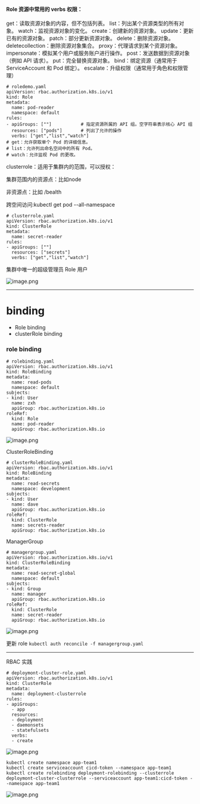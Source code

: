 #### Role 资源中常用的 verbs 权限：

get：读取资源对象的内容，但不包括列表。
list：列出某个资源类型的所有对象。
watch：监视资源对象的变化。
create：创建新的资源对象。
update：更新已有的资源对象。
patch：部分更新资源对象。
delete：删除资源对象。
deletecollection：删除资源对象集合。
proxy：代理请求到某个资源对象。
impersonate：模拟某个用户或服务账户进行操作。
post：发送数据到资源对象（例如 API 请求）。
put：完全替换资源对象。
bind：绑定资源（通常用于 ServiceAccount 和 Pod 绑定）。
escalate：升级权限（通常用于角色和权限管理）

```shell
# roledemo.yaml 
apiVersion: rbac.authorization.k8s.io/v1
kind: Role
metadata:
  name: pod-reader
  namespace: default
rules:
- apiGroups: [""]			# 指定资源所属的 API 组。空字符串表示核心 API 组
  resources: ["pods"]		# 列出了允许的操作
  verbs: ["get","list","watch"]
# get：允许获取单个 Pod 的详细信息。
# list：允许列出命名空间中的所有 Pod。
# watch：允许监视 Pod 的更改。
```

clusterrole：适用于集群内的范围，可以授权：

集群范围内的资源点：比如node

非资源点：比如 /bealth

跨空间访问:kubectl get pod --all-namespace

```shell
# clusterrole.yaml 
apiVersion: rbac.authorization.k8s.io/v1
kind: ClusterRole
metadata:
  name: secret-reader
rules:
- apiGroups: [""]
  resources: ["secrets"]
  verbs: ["get","list","watch"]
```

集群中唯一的超级管理员 Role 用户

![image.png](https://gitee.com/zhaojiedong/img/raw/master/202408081016861.png)

******

# binding

- Role binding
- clusterRole binding

### role binding
```shell
# rolebinding.yaml 
apiVersion: rbac.authorization.k8s.io/v1
kind: RoleBinding
metadata:
  name: read-pods
  namespace: default
subjects:
- kind: User
  name: zxh
  apiGroup: rbac.authorization.k8s.io
roleRef:
  kind: Role
  name: pod-reader
  apiGroup: rbac.authorization.k8s.io
```
![image.png](https://gitee.com/zhaojiedong/img/raw/master/202408081053748.png)


ClusterRoleBinding

```shell
# clusterRoleBinding.yaml 
apiVersion: rbac.authorization.k8s.io/v1
kind: RoleBinding
metadata:
  name: read-secrets
  namespace: development
subjects:
- kind: User
  name: dave
  apiGroup: rbac.authorization.k8s.io
roleRef:
  kind: ClusterRole
  name: secrets-reader
  apiGroup: rbac.authorization.k8s.io
```


ManagerGroup

```shell
# managergroup.yaml 
apiVersion: rbac.authorization.k8s.io/v1
kind: ClusterRoleBinding
metadata:
  name: read-secret-global
  namespace: default
subjects:
- kind: Group
  name: manager
  apiGroup: rbac.authorization.k8s.io
roleRef:
  kind: ClusterRole
  name: secret-reader
  apiGroup: rbac.authorization.k8s.io
```
![image.png](https://gitee.com/zhaojiedong/img/raw/master/202408081059590.png)

更新 role
`kubectl auth reconcile -f managergroup.yaml `

******

RBAC 实践

```shell
# deploymont-cluster-role.yaml 
apiVersion: rbac.authorization.k8s.io/v1
kind: ClusterRole
metadata:
  name: deployment-clusterrole
rules:
- apiGroups:
  - app
  resources:
  - deployment
  - daemonsets
  - statefulsets
  verbs:
  - create
```
![image.png](https://gitee.com/zhaojiedong/img/raw/master/202408081109942.png)

```shell
kubectl create namespace app-team1
kubectl create serviceaccount cicd-token --namespace app-team1
kubectl create rolebinding deploymont-rolebinding --clusterrole deploymont-cluster-clusterrole --serviceaccount app-team1:cicd-token --namespace app-team1 
```
![image.png](https://gitee.com/zhaojiedong/img/raw/master/202408081115286.png)

